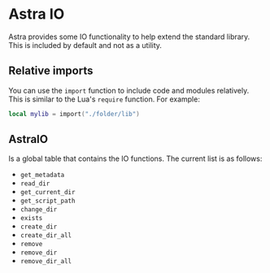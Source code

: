 # Astra IO

Astra provides some IO functionality to help extend the standard library. This is included by default and not as a utility.

## Relative imports

You can use the `import` function to include code and modules relatively. This is similar to the Lua's `require` function. For example:

```lua
local mylib = import("./folder/lib")
```

## AstraIO

Is a global table that contains the IO functions. The current list is as follows:

- `get_metadata`
- `read_dir`
- `get_current_dir`
- `get_script_path`
- `change_dir`
- `exists`
- `create_dir`
- `create_dir_all`
- `remove`
- `remove_dir`
- `remove_dir_all`
